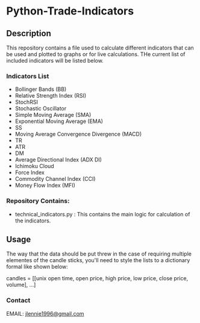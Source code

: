 # Python-Trade-Indicators

## Description
This repository contains a file used to calculate different indicators that can be used and plotted to graphs or for live calculations. THe current list of included indicators will be listed below.

### Indicators List ###
- Bollinger Bands (BB)
- Relative Strength Index (RSI)
- StochRSI
- Stochastic Oscillator
- Simple Moving Average (SMA)
- Exponential Moving Average (EMA)
- SS
- Moving Average Convergence Divergence (MACD)
- TR
- ATR
- DM
- Average Directional Index (ADX DI)
- Ichimoku Cloud
- Force Index
- Commodity Channel Index (CCI)
- Money Flow Index (MFI)

### Repository Contains:
- technical_indicators.py : This contains the main logic for calculation of the indicators.

## Usage
The way that the data should be put threw in the case of requiring multiple elementes of the candle sticks, you'll need to style the lists to a dictionary formal like shown below:

candles = [[unix open time,
    open price,
    high price,
    low price,
    close price,
    volume], ...]

### Contact
EMAIL: jlennie1996@gmail.com
